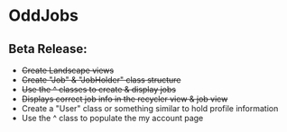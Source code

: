 # OddJobs

## Beta Release: 
* ~~Create Landscape views~~
* ~~Create "Job" & "JobHolder" class structure~~
* ~~Use the ^ classes to create & display jobs~~
* ~~Displays correct job info in the recycler view & job view~~
* Create a "User" class or something similar to hold profile information 
* Use the ^ class to populate the my account page 

